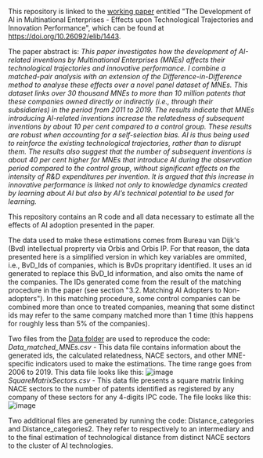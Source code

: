 This repository is linked to the [working paper](https://doi.org/10.26092/elib/1443) entitled "The Development of Al in Multinational Enterprises - Effects upon Technological Trajectories and Innovation Performance", which can be found at https://doi.org/10.26092/elib/1443.

The paper abstract is:
*This paper investigates how the development of AI-related inventions by Multinational Enterprises (MNEs) affects their technological trajectories and innovative performance. I combine a matched-pair analysis with an extension of the Difference-in-Difference method to analyse these effects over a novel panel dataset of MNEs. This dataset links over 30 thousand MNEs to more than 10 million patents that these companies owned directly or indirectly (i.e., through their subsidiaries) in the period from 2011 to 2019. The results indicate that MNEs introducing AI-related inventions increase the relatedness of subsequent inventions by about 10 per cent compared to a control group. These results are robust when accounting for a self-selection bias. AI is thus being used to reinforce the existing technological trajectories, rather than to disrupt them. The results also suggest that the number of subsequent inventions is about 40 per cent higher for MNEs that introduce AI during the observation period compared to the control group, without significant effects on the intensity of R&D expenditures per invention. It is argued that this increase in innovative performance is linked not only to knowledge dynamics created by learning about AI but also by AI’s technical potential to be used for learning.*

This repository contains an R code and all data necessary to estimate all the effects of AI adoption presented in the paper. 

The data used to make these estimations comes from Bureau van Dijk's (Bvd) intellectual proprerty via Orbis and Orbis IP. For that reason, the data presented here is a simplified version in which key variables are ommited, i.e., BvD_Ids of companies, which is BvDs propritary identified. It uses an id generated to replace this BvD_Id information, and also omits the name of the companies. The IDs generated come from the result of the matching procedure in the paper (see section "3.2. Matching AI Adopters to Non-adopters"). In this matching procedure, some control companies can be combined more than once to treated companies, meaning that some distinct ids may refer to the same company matched more than 1 time (this happens for roughly less than 5% of the companies).

Two files from the [Data folder](https://github.com/matheusleusin/AI_and_MNEs/tree/main/Data) are used to reproduce the code:
*Data_matched_MNEs.csv* - This data file contains information about the generated ids, the calculated relatedness, NACE sectors, and other MNE-specific indicators  used to make the estimations. The time range goes from 2006 to 2019. This data file looks like this:
![image](https://user-images.githubusercontent.com/58182885/158807937-76bb68f0-4778-423d-8cc1-c6a8fa9f3dff.png)
*SquareMatrixSectors.csv* - This data file presents a square matrix linking NACE sectors to the number of patents identified as registered by any company of these sectors for any 4-digits IPC code. The file looks like this:
![image](https://user-images.githubusercontent.com/58182885/158806643-2223ead0-b47b-46e8-898d-662cf28539d3.png)

Two additional files are generated by running the code: Distance_categories and Distance_categories2. They refer to respectively to an intermediary and to the final estimation of technological distance from distinct NACE sectors to the cluster of AI technologies.

